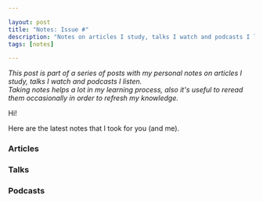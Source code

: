 ```yaml
---

layout: post
title: "Notes: Issue #"
description: "Notes on articles I study, talks I watch and podcasts I listen."
tags: [notes]

---
```


_This post is part of a series of posts with my personal notes on articles I study, talks I watch and podcasts I listen.
<br />
Taking notes helps a lot in my learning process, also it's useful to reread them occasionally in order to refresh my knowledge._

Hi!

Here are the latest notes that I took for you (and me).

### Articles

### Talks

### Podcasts